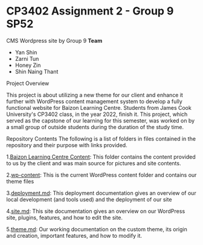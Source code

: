 # CP3402 Assignment 2 - Group 9 SP52

CMS Wordpress site by Group 9 
**Team**
- Yan Shin
- Zarni Tun
- Honey Zin
- Shin Naing Thant

Project Overview

This project is about utilizing a new theme for our client and enhance it further with WordPress content management system to develop a fully functional website for Baizon Learning Centre. Students from James Cook University's CP3402 class, in the year 2022, finish it. This project, which served as the capstone of our learning for this semester, was worked on by a small group of outside students during the duration of the study time.

Repository Contents
The following is a list of folders in files contained in the repository and their purpose with links provided.

1.[Baizon Learning Centre Content](https://github.com/cp3402-students/cp3402-2022-1-site-group09-SP52/tree/main/wp-admin): This folder contains the content provided to us by the client and was main source for pictures and site contents.

2.[wp-content](https://github.com/cp3402-students/cp3402-2022-1-site-group09-SP52/tree/main/wp-content): This is the current WordPress content folder and contains our theme files

3.[deployment.md](https://github.com/cp3402-students/cp3402-2022-1-site-group09-SP52/blob/main/deployment.md): This deployment documentation gives an overview of our local development (and tools used) and the deployment of our site

4.[site.md](https://github.com/cp3402-students/cp3402-2022-1-site-group09-SP52/blob/main/site.md): This site documentation gives an overview on our WordPress site, plugins, features, and how to edit the site.

5.[theme.md](https://github.com/cp3402-students/cp3402-2022-1-site-group09-SP52/blob/main/theme.md): Our working documentation on the custom theme, its origin and creation, important features, and how to modify it.
